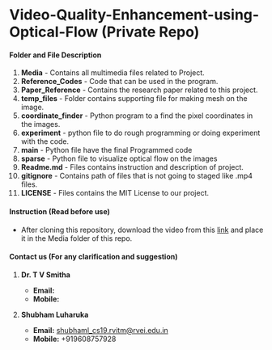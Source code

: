 # Video-Quality-Enhancement-using-Optical-Flow (Private Repo)
#### Folder and File Description
1. **Media** - Contains all multimedia files related to Project.
2. **Reference_Codes** - Code that can be used in the program.
3. **Paper_Reference** - Contains the research paper related to this project.
4. **temp_files** - Folder contains supporting file for making mesh on the image.
5. **coordinate_finder** - Python program to a find the pixel coordinates in the images.
6. **experiment** - python file to do rough programming or doing experiment with the code.
7. **main** - Python file have the final Programmed code
8. **sparse** - Python file to visualize optical flow on the images
9. **Readme.md** - Files contains instruction and description of project.
10. **gitignore** - Contains path of files that is not going to staged like .mp4 files.
11. **LICENSE** - Files contains the MIT License to our project.

#### Instruction (Read before use)
- After cloning this repository, download the video from this [link](https://drive.google.com/drive/folders/1S0gBIz9Q__JwVAMM_2Oq278sWKz0EPnA?usp=sharing) and place it in the Media folder of this repo.

#### Contact us (For any clarification and suggestion) 
1. **Dr. T V Smitha**
     - **Email:** 
     - **Mobile:** 
    
2. **Shubham Luharuka**
     - **Email:**  <shubhaml_cs19.rvitm@rvei.edu.in>
     - **Mobile:** +919608757928

